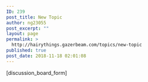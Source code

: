 ```yaml
---
ID: 239
post_title: New Topic
author: ng23055
post_excerpt: ""
layout: page
permalink: >
  http://hairythings.gazerbeam.com/topics/new-topic
published: true
post_date: 2018-11-18 02:01:08
---
```

[discussion_board_form]